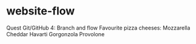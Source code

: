 # website-flow
Quest Git/GitHub 4: Branch and flow
Favourite pizza cheeses:
Mozzarella
Cheddar
Havarti
Gorgonzola
Provolone
